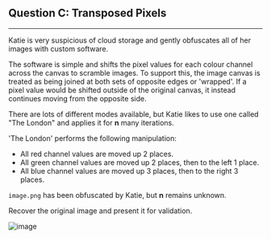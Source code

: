 
## Question C: Transposed Pixels

-----

Katie is very suspicious of cloud storage and gently obfuscates all of her images with custom software.

The software is simple and shifts the pixel values for each colour channel across the canvas to scramble images. To support this, the image canvas is treated as being joined at both sets of opposite edges or 'wrapped'. If a pixel value would be shifted outside of the original canvas, it instead continues moving from the opposite side. 

There are lots of different modes available, but Katie likes to use one called "The London" and applies it for **n** many iterations.

'The London' performs the following manipulation:
- All red channel values are moved up 2 places.
- All green channel values are moved up 2 places, then to the left 1 place.
- All blue channel values are moved up 3 places, then to the right 3 places.

```image.png``` has been obfuscated by Katie, but **n** remains unknown.

Recover the original image and present it for validation.


![image](./image.png)
